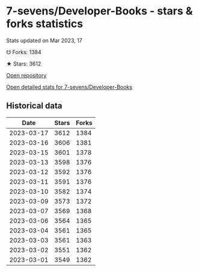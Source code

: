 # 7-sevens/Developer-Books - stars & forks statistics

Stats updated on Mar 2023, 17

☋ Forks: 1384

★ Stars: 3612

[Open repository](https://github.com/7-sevens/Developer-Books)

[Open detailed stats for 7-sevens/Developer-Books](https://reviewgithub.com/rep/7-sevens/Developer-Books)

## Historical data
| Date | Stars | Forks |
|------|-------|-------|
| 2023-03-17 | 3612 | 1384 | 
| 2023-03-16 | 3606 | 1381 | 
| 2023-03-15 | 3601 | 1378 | 
| 2023-03-13 | 3598 | 1376 | 
| 2023-03-12 | 3592 | 1376 | 
| 2023-03-11 | 3591 | 1376 | 
| 2023-03-10 | 3582 | 1374 | 
| 2023-03-09 | 3573 | 1372 | 
| 2023-03-07 | 3569 | 1368 | 
| 2023-03-06 | 3564 | 1365 | 
| 2023-03-04 | 3561 | 1365 | 
| 2023-03-03 | 3561 | 1363 | 
| 2023-03-02 | 3551 | 1362 | 
| 2023-03-01 | 3549 | 1362 | 

